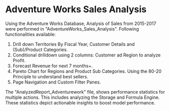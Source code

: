 # Adventure Works Sales Analysis
Using the Adventure Works Database, Analysis of Sales from 2015-2017 were performed in "AdventureWorks_Sales_Analysis". Following functionalities available:
1. Drill down Territories By Fiscal Year, Customer Details and (Sub)/Product Categories.
2. Conditional drilldown using 2 columns: Customer ad Region to analyze Profit.
3. Forecast Revenue for next 7 months+.
4. Pareto Chart for Regions and Product Sub Categories. Using the 80-20 Principle to understand best sellers.
5. Page Navigation and Custom Filter Panes.

The "AnalyzedReport_Adventurework" file, shows performance statistics for multiple actions.
This includes analyzing the Storage and Formula Engine. These statistics depict actionable insights to boost model performance. 
